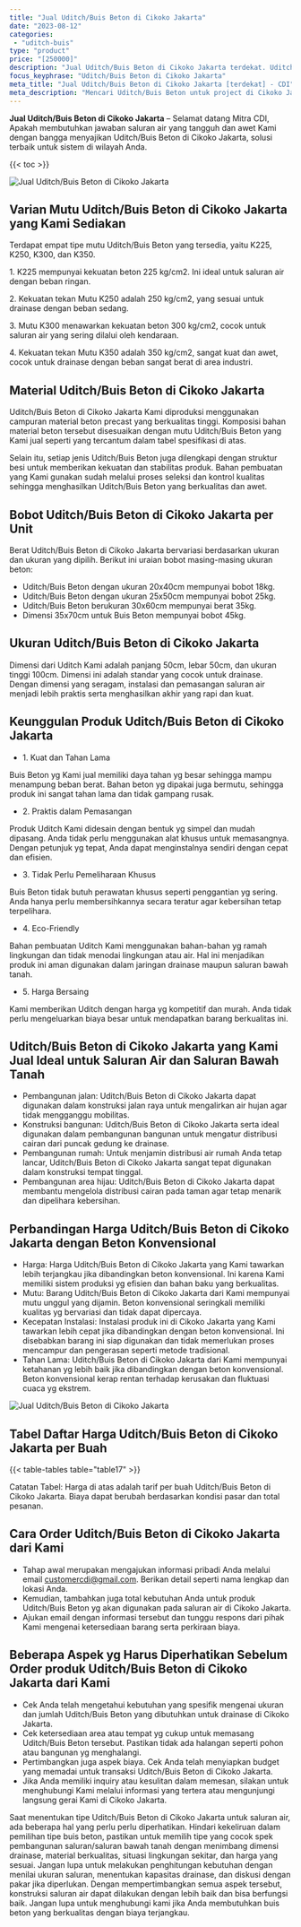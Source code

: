 ```yaml
---
title: "Jual Uditch/Buis Beton di Cikoko Jakarta"
date: "2023-08-12"
categories:
 - "uditch-buis"
type: "product"
price: "[250000]"
description: "Jual Uditch/Buis Beton di Cikoko Jakarta terdekat. Uditch/Buis Beton ini umumnya diaplikasaikan dalam proyek konstruksi sebagai saluran drainase yang efisien dan tahan lama. Kontak kami untuk mendapatkan informasi lebih lanjut."
focus_keyphrase: "Uditch/Buis Beton di Cikoko Jakarta"
meta_title: "Jual Uditch/Buis Beton di Cikoko Jakarta [terdekat] - CDI"
meta_description: "Mencari Uditch/Buis Beton untuk project di Cikoko Jakarta? Kami menawarkan Uditch/Buis Beton yang berkualitas untuk konstruksi saluran pembuangan. Dapatkan harga termurah sekarang."
---
```


**Jual Uditch/Buis Beton di Cikoko Jakarta** – Selamat datang Mitra CDI, Apakah membutuhkan jawaban saluran air yang tangguh dan awet Kami dengan bangga menyajikan Uditch/Buis Beton di Cikoko Jakarta, solusi terbaik untuk sistem di wilayah Anda.

{{< toc >}}

![Jual Uditch/Buis Beton di Cikoko Jakarta](/images/uditch-buis/uditch-beton-18.jpg)

## Varian Mutu Uditch/Buis Beton di Cikoko Jakarta yang Kami Sediakan

Terdapat empat tipe mutu Uditch/Buis Beton yang tersedia, yaitu K225, K250, K300, dan K350.

1\. K225 mempunyai kekuatan beton 225 kg/cm2. Ini ideal untuk saluran air dengan beban ringan.

2\. Kekuatan tekan Mutu K250 adalah 250 kg/cm2, yang sesuai untuk drainase dengan beban sedang.

3\. Mutu K300 menawarkan kekuatan beton 300 kg/cm2, cocok untuk saluran air yang sering dilalui oleh kendaraan.

4\. Kekuatan tekan Mutu K350 adalah 350 kg/cm2, sangat kuat dan awet, cocok untuk drainase dengan beban sangat berat di area industri.

## Material Uditch/Buis Beton di Cikoko Jakarta

Uditch/Buis Beton di Cikoko Jakarta Kami diproduksi menggunakan campuran material beton precast yang berkualitas tinggi. Komposisi bahan material beton tersebut disesuaikan dengan mutu Uditch/Buis Beton yang Kami jual seperti yang tercantum dalam tabel spesifikasi di atas.

Selain itu, setiap jenis Uditch/Buis Beton juga dilengkapi dengan struktur besi untuk memberikan kekuatan dan stabilitas produk. Bahan pembuatan yang Kami gunakan sudah melalui proses seleksi dan kontrol kualitas sehingga menghasilkan Uditch/Buis Beton yang berkualitas dan awet.

## Bobot Uditch/Buis Beton di Cikoko Jakarta per Unit

Berat Uditch/Buis Beton di Cikoko Jakarta bervariasi berdasarkan ukuran dan ukuran yang dipilih. Berikut ini uraian bobot masing-masing ukuran beton:

*   Uditch/Buis Beton dengan ukuran 20x40cm mempunyai bobot 18kg.
*   Uditch/Buis Beton dengan ukuran 25x50cm mempunyai bobot 25kg.
*   Uditch/Buis Beton berukuran 30x60cm mempunyai berat 35kg.
*   Dimensi 35x70cm untuk Buis Beton mempunyai bobot 45kg.

## Ukuran Uditch/Buis Beton di Cikoko Jakarta

Dimensi dari Uditch Kami adalah panjang 50cm, lebar 50cm, dan ukuran tinggi 100cm. Dimensi ini adalah standar yang cocok untuk drainase. Dengan dimensi yang seragam, instalasi dan pemasangan saluran air menjadi lebih praktis serta menghasilkan akhir yang rapi dan kuat.

## Keunggulan Produk Uditch/Buis Beton di Cikoko Jakarta

*   1\. Kuat dan Tahan Lama

Buis Beton yg Kami jual memiliki daya tahan yg besar sehingga mampu menampung beban berat. Bahan beton yg dipakai juga bermutu, sehingga produk ini sangat tahan lama dan tidak gampang rusak.
*   2\. Praktis dalam Pemasangan

Produk Uditch Kami didesain dengan bentuk yg simpel dan mudah dipasang. Anda tidak perlu menggunakan alat khusus untuk memasangnya. Dengan petunjuk yg tepat, Anda dapat menginstalnya sendiri dengan cepat dan efisien.
*   3\. Tidak Perlu Pemeliharaan Khusus

Buis Beton tidak butuh perawatan khusus seperti penggantian yg sering. Anda hanya perlu membersihkannya secara teratur agar kebersihan tetap terpelihara.
*   4\. Eco-Friendly

Bahan pembuatan Uditch Kami menggunakan bahan-bahan yg ramah lingkungan dan tidak menodai lingkungan atau air. Hal ini menjadikan produk ini aman digunakan dalam jaringan drainase maupun saluran bawah tanah.
*   5\. Harga Bersaing

Kami memberikan Uditch dengan harga yg kompetitif dan murah. Anda tidak perlu mengeluarkan biaya besar untuk mendapatkan barang berkualitas ini.

## Uditch/Buis Beton di Cikoko Jakarta yang Kami Jual Ideal untuk Saluran Air dan Saluran Bawah Tanah

*   Pembangunan jalan: Uditch/Buis Beton di Cikoko Jakarta dapat digunakan dalam konstruksi jalan raya untuk mengalirkan air hujan agar tidak mengganggu mobilitas.
*   Konstruksi bangunan: Uditch/Buis Beton di Cikoko Jakarta serta ideal digunakan dalam pembangunan bangunan untuk mengatur distribusi cairan dari puncak gedung ke drainase.
*   Pembangunan rumah: Untuk menjamin distribusi air rumah Anda tetap lancar, Uditch/Buis Beton di Cikoko Jakarta sangat tepat digunakan dalam konstruksi tempat tinggal.
*   Pembangunan area hijau: Uditch/Buis Beton di Cikoko Jakarta dapat membantu mengelola distribusi cairan pada taman agar tetap menarik dan dipelihara kebersihan.

## Perbandingan Harga Uditch/Buis Beton di Cikoko Jakarta dengan Beton Konvensional

*   Harga: Harga Uditch/Buis Beton di Cikoko Jakarta yang Kami tawarkan lebih terjangkau jika dibandingkan beton konvensional. Ini karena Kami memiliki sistem produksi yg efisien dan bahan baku yang berkualitas.
*   Mutu: Barang Uditch/Buis Beton di Cikoko Jakarta dari Kami mempunyai mutu unggul yang dijamin. Beton konvensional seringkali memiliki kualitas yg bervariasi dan tidak dapat dipercaya.
*   Kecepatan Instalasi: Instalasi produk ini di Cikoko Jakarta yang Kami tawarkan lebih cepat jika dibandingkan dengan beton konvensional. Ini disebabkan barang ini siap digunakan dan tidak memerlukan proses mencampur dan pengerasan seperti metode tradisional.
*   Tahan Lama: Uditch/Buis Beton di Cikoko Jakarta dari Kami mempunyai ketahanan yg lebih baik jika dibandingkan dengan beton konvensional. Beton konvensional kerap rentan terhadap kerusakan dan fluktuasi cuaca yg ekstrem.

![Jual Uditch/Buis Beton di Cikoko Jakarta](/images/uditch-buis/buis-beton-06.jpg)

## Tabel Daftar Harga Uditch/Buis Beton di Cikoko Jakarta per Buah

{{< table-tables table="table17" >}}

Catatan Tabel: Harga di atas adalah tarif per buah Uditch/Buis Beton di Cikoko Jakarta. Biaya dapat berubah berdasarkan kondisi pasar dan total pesanan.

## Cara Order Uditch/Buis Beton di Cikoko Jakarta dari Kami

*   Tahap awal merupakan mengajukan informasi pribadi Anda melalui email customercdi@gmail.com. Berikan detail seperti nama lengkap dan lokasi Anda.
*   Kemudian, tambahkan juga total kebutuhan Anda untuk produk Uditch/Buis Beton yg akan digunakan pada saluran air di Cikoko Jakarta.
*   Ajukan email dengan informasi tersebut dan tunggu respons dari pihak Kami mengenai ketersediaan barang serta perkiraan biaya.

## Beberapa Aspek yg Harus Diperhatikan Sebelum Order produk Uditch/Buis Beton di Cikoko Jakarta dari Kami

*   Cek Anda telah mengetahui kebutuhan yang spesifik mengenai ukuran dan jumlah Uditch/Buis Beton yang dibutuhkan untuk drainase di Cikoko Jakarta.
*   Cek ketersediaan area atau tempat yg cukup untuk memasang Uditch/Buis Beton tersebut. Pastikan tidak ada halangan seperti pohon atau bangunan yg menghalangi.
*   Pertimbangkan juga aspek biaya. Cek Anda telah menyiapkan budget yang memadai untuk transaksi Uditch/Buis Beton di Cikoko Jakarta.
*   Jika Anda memiliki inquiry atau kesulitan dalam memesan, silakan untuk menghubungi Kami melalui informasi yang tertera atau mengunjungi langsung gerai Kami di Cikoko Jakarta.

Saat menentukan tipe Uditch/Buis Beton di Cikoko Jakarta untuk saluran air, ada beberapa hal yang perlu perlu diperhatikan. Hindari kekeliruan dalam pemilihan tipe buis beton, pastikan untuk memilih tipe yang cocok spek pembangunan saluran/saluran bawah tanah dengan menimbang dimensi drainase, material berkualitas, situasi lingkungan sekitar, dan harga yang sesuai. Jangan lupa untuk melakukan penghitungan kebutuhan dengan menilai ukuran saluran, menentukan kapasitas drainase, dan diskusi dengan pakar jika diperlukan. Dengan mempertimbangkan semua aspek tersebut, konstruksi saluran air dapat dilakukan dengan lebih baik dan bisa berfungsi baik. Jangan lupa untuk menghubungi kami jika Anda membutuhkan buis beton yang berkualitas dengan biaya terjangkau.